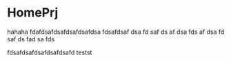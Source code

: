 HomePrj
=======
hahaha
fdafdsafdsafdsafdsafdsa
fdsafdsaf
dsa
fd
saf
ds
af
dsa
fds
af
dsa
fd
saf
ds
fad
sa
fds

fdsafdsafdsafdsafdsafd
testst